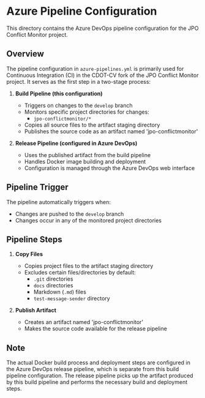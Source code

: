 # Azure Pipeline Configuration

This directory contains the Azure DevOps pipeline configuration for the JPO Conflict Monitor project.

## Overview

The pipeline configuration in `azure-pipelines.yml` is primarily used for Continuous Integration (CI) in the CDOT-CV fork of the JPO Conflict Monitor project. It serves as the first step in a two-stage process:

1. **Build Pipeline (this configuration)**
   - Triggers on changes to the `develop` branch
   - Monitors specific project directories for changes:
     - `jpo-conflictmonitor/*`
   - Copies all source files to the artifact staging directory
   - Publishes the source code as an artifact named 'jpo-conflictmonitor'

2. **Release Pipeline (configured in Azure DevOps)**
   - Uses the published artifact from the build pipeline
   - Handles Docker image building and deployment
   - Configuration is managed through the Azure DevOps web interface

## Pipeline Trigger

The pipeline automatically triggers when:

- Changes are pushed to the `develop` branch
- Changes occur in any of the monitored project directories

## Pipeline Steps

1. **Copy Files**
   - Copies project files to the artifact staging directory
   - Excludes certain files/directories by default:
     - `.git` directories
     - `docs` directories
     - Markdown (`.md`) files
     - `test-message-sender` directory

2. **Publish Artifact**
   - Creates an artifact named 'jpo-conflictmonitor'
   - Makes the source code available for the release pipeline

## Note

The actual Docker build process and deployment steps are configured in the Azure DevOps release pipeline, which is separate from this build pipeline configuration. The release pipeline picks up the artifact produced by this build pipeline and performs the necessary build and deployment steps.
